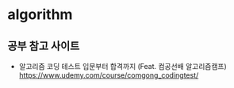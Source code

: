 # algorithm
## 공부 참고 사이트
- 알고리즘 코딩 테스트 입문부터 합격까지 (Feat. 컴공선배 알고리즘캠프)
https://www.udemy.com/course/comgong_codingtest/